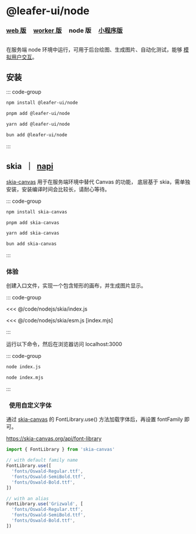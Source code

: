 # @leafer-ui/node

### [web 版](/guide/install/ui/start) &nbsp; &nbsp; [worker 版](/guide/install/ui/worker/start) &nbsp; &nbsp; node 版 &nbsp; &nbsp; [小程序版](/guide/install/ui/miniapp/start)

##

在服务端 node 环境中运行，可用于后台绘图、生成图片、自动化测试，能够 [模拟用户交互](/reference/event/simulation.md)。

## 安装

::: code-group

```sh [npm]
npm install @leafer-ui/node
```

```sh [pnpm]
pnpm add @leafer-ui/node
```

```sh [yarn]
yarn add @leafer-ui/node
```

```sh [bun]
bun add @leafer-ui/node
```

:::

## skia &nbsp;｜&nbsp; [napi](./napi.md#skia-napi)

[skia-canvas](https://www.npmjs.com/package/skia-canvas) 用于在服务端环境中替代 Canvas 的功能， 底层基于 skia，需单独安装，安装编译时间会比较长，请耐心等待。

::: code-group

```sh [npm]
npm install skia-canvas
```

```sh [pnpm]
pnpm add skia-canvas
```

```sh [yarn]
yarn add skia-canvas
```

```sh [bun]
bun add skia-canvas
```

:::

### 体验

创建入口文件，实现一个包含矩形的画布，并生成图片显示。

::: code-group

<<< @/code/nodejs/skia/index.js

<<< @/code/nodejs/skia/esm.js [index.mjs]

:::

运行以下命令，然后在浏览器访问 localhost:3000

::: code-group

```sh [js]
node index.js
```

```sh [mjs]
node index.mjs
```

:::

###   使用自定义字体

通过 [skia-canvas](https://www.npmjs.com/package/skia-canvas) 的 FontLibrary.use() 方法加载字体后，再设置 fontFamily 即可。

https://skia-canvas.org/api/font-library

```js
import { FontLibrary } from 'skia-canvas'

// with default family name
FontLibrary.use([
  'fonts/Oswald-Regular.ttf',
  'fonts/Oswald-SemiBold.ttf',
  'fonts/Oswald-Bold.ttf',
])

// with an alias
FontLibrary.use('Grizwald', [
  'fonts/Oswald-Regular.ttf',
  'fonts/Oswald-SemiBold.ttf',
  'fonts/Oswald-Bold.ttf',
])
```
